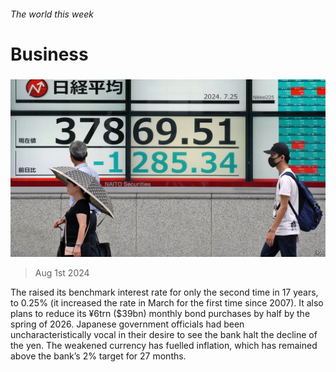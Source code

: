 ###### The world this week

# Business 

#####  

![image](images/20240803_WWP501.jpg) 

> Aug 1st 2024 

The  raised its benchmark interest rate for only the second time in 17 years, to 0.25% (it increased the rate in March for the first time since 2007). It also plans to reduce its ¥6trn ($39bn) monthly bond purchases by half by the spring of 2026. Japanese government officials had been uncharacteristically vocal in their desire to see the bank halt the decline of the yen. The weakened currency has fuelled inflation, which has remained above the bank’s 2% target for 27 months. 

